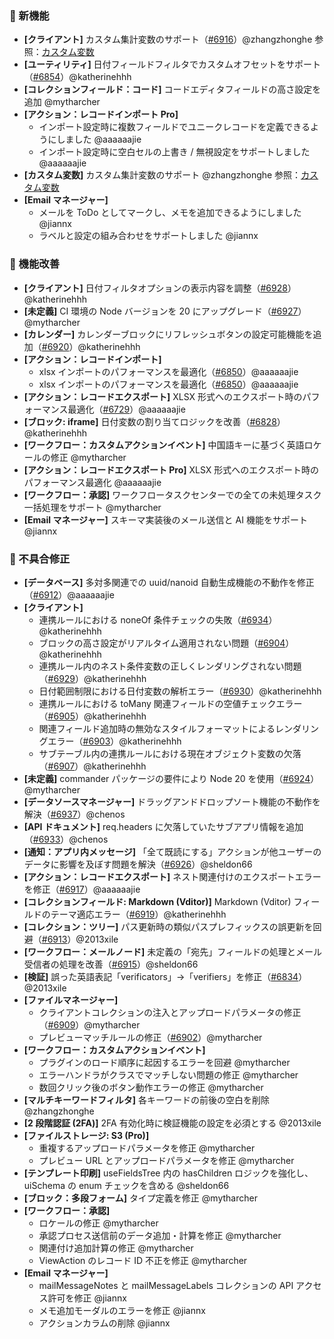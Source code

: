 ### 🎉 新機能

* **[クライアント]** カスタム集計変数のサポート（[#6916](https://github.com/nocobase/nocobase/pull/6916)）@zhangzhonghe
  参照：[カスタム変数](https://pr-383.docs-cn.nocobase.com/handbook/custom-variables)
* **[ユーティリティ]** 日付フィールドフィルタでカスタムオフセットをサポート（[#6854](https://github.com/nocobase/nocobase/pull/6854)）@katherinehhh
* **[コレクションフィールド：コード]** コードエディタフィールドの高さ設定を追加 @mytharcher
* **[アクション：レコードインポート Pro]**
  * インポート設定時に複数フィールドでユニークレコードを定義できるようにしました @aaaaaajie
  * インポート設定時に空白セルの上書き / 無視設定をサポートしました @aaaaaajie
* **[カスタム変数]** カスタム集計変数のサポート @zhangzhonghe
  参照：[カスタム変数](https://pr-383.docs-cn.nocobase.com/handbook/custom-variables)
* **[Email マネージャー]**
  * メールを ToDo としてマークし、メモを追加できるようにしました @jiannx
  * ラベルと設定の組み合わせをサポートしました @jiannx

### 🚀 機能改善

* **[クライアント]** 日付フィルタオプションの表示内容を調整（[#6928](https://github.com/nocobase/nocobase/pull/6928)）@katherinehhh
* **[未定義]** CI 環境の Node バージョンを 20 にアップグレード（[#6927](https://github.com/nocobase/nocobase/pull/6927)）@mytharcher
* **[カレンダー]** カレンダーブロックにリフレッシュボタンの設定可能機能を追加（[#6920](https://github.com/nocobase/nocobase/pull/6920)）@katherinehhh
* **[アクション：レコードインポート]**
  * xlsx インポートのパフォーマンスを最適化（[#6850](https://github.com/nocobase/nocobase/pull/6850)）@aaaaaajie
  * xlsx インポートのパフォーマンスを最適化（[#6850](https://github.com/nocobase/nocobase/pull/6850)）@aaaaaajie
* **[アクション：レコードエクスポート]** XLSX 形式へのエクスポート時のパフォーマンス最適化（[#6729](https://github.com/nocobase/nocobase/pull/6729)）@aaaaaajie
* **[ブロック: iframe]** 日付変数の割り当てロジックを改善（[#6828](https://github.com/nocobase/nocobase/pull/6828)）@katherinehhh
* **[ワークフロー：カスタムアクションイベント]** 中国語キーに基づく英語ロケールの修正 @mytharcher
* **[アクション：レコードエクスポート Pro]** XLSX 形式へのエクスポート時のパフォーマンス最適化 @aaaaaajie
* **[ワークフロー：承認]** ワークフロータスクセンターでの全ての未処理タスク一括処理をサポート @mytharcher
* **[Email マネージャー]** スキーマ実装後のメール送信と AI 機能をサポート @jiannx

### 🐛 不具合修正

* **[データベース]** 多対多関連での uuid/nanoid 自動生成機能の不動作を修正（[#6912](https://github.com/nocobase/nocobase/pull/6912)）@aaaaaajie
* **[クライアント]**
  * 連携ルールにおける noneOf 条件チェックの失敗（[#6934](https://github.com/nocobase/nocobase/pull/6934)）@katherinehhh
  * ブロックの高さ設定がリアルタイム適用されない問題（[#6904](https://github.com/nocobase/nocobase/pull/6904)）@katherinehhh
  * 連携ルール内のネスト条件変数の正しくレンダリングされない問題（[#6929](https://github.com/nocobase/nocobase/pull/6929)）@katherinehhh
  * 日付範囲制限における日付変数の解析エラー（[#6930](https://github.com/nocobase/nocobase/pull/6930)）@katherinehhh
  * 連携ルールにおける toMany 関連フィールドの空値チェックエラー（[#6905](https://github.com/nocobase/nocobase/pull/6905)）@katherinehhh
  * 関連フィールド追加時の無効なスタイルフォーマットによるレンダリングエラー（[#6903](https://github.com/nocobase/nocobase/pull/6903)）@katherinehhh
  * サブテーブル内の連携ルールにおける現在オブジェクト変数の欠落（[#6907](https://github.com/nocobase/nocobase/pull/6907)）@katherinehhh
* **[未定義]** commander パッケージの要件により Node 20 を使用（[#6924](https://github.com/nocobase/nocobase/pull/6924)）@mytharcher
* **[データソースマネージャー]** ドラッグアンドドロップソート機能の不動作を解決（[#6937](https://github.com/nocobase/nocobase/pull/6937)）@chenos
* **[API ドキュメント]** req.headers に欠落していたサブアプリ情報を追加（[#6933](https://github.com/nocobase/nocobase/pull/6933)）@chenos
* **[通知：アプリ内メッセージ]** 「全て既読にする」アクションが他ユーザーのデータに影響を及ぼす問題を解決（[#6926](https://github.com/nocobase/nocobase/pull/6926)）@sheldon66
* **[アクション：レコードエクスポート]** ネスト関連付けのエクスポートエラーを修正（[#6917](https://github.com/nocobase/nocobase/pull/6917)）@aaaaaajie
* **[コレクションフィールド: Markdown (Vditor)]** Markdown (Vditor) フィールドのテーマ適応エラー（[#6919](https://github.com/nocobase/nocobase/pull/6919)）@katherinehhh
* **[コレクション：ツリー]** パス更新時の類似パスプレフィックスの誤更新を回避（[#6913](https://github.com/nocobase/nocobase/pull/6913)）@2013xile
* **[ワークフロー：メールノード]** 未定義の「宛先」フィールドの処理とメール受信者の処理を改善（[#6915](https://github.com/nocobase/nocobase/pull/6915)）@sheldon66
* **[検証]** 誤った英語表記「verificators」→「verifiers」を修正（[#6834](https://github.com/nocobase/nocobase/pull/6834)）@2013xile
* **[ファイルマネージャー]**
  * クライアントコレクションの注入とアップロードパラメータの修正（[#6909](https://github.com/nocobase/nocobase/pull/6909)）@mytharcher
  * プレビューマッチルールの修正（[#6902](https://github.com/nocobase/nocobase/pull/6902)）@mytharcher
* **[ワークフロー：カスタムアクションイベント]**
  * プラグインのロード順序に起因するエラーを回避 @mytharcher
  * エラーハンドラがクラスでマッチしない問題の修正 @mytharcher
  * 数回クリック後のボタン動作エラーの修正 @mytharcher
* **[マルチキーワードフィルタ]** 各キーワードの前後の空白を削除 @zhangzhonghe
* **[2 段階認証 (2FA)]** 2FA 有効化時に検証機能の設定を必須とする @2013xile
* **[ファイルストレージ: S3 (Pro)]**
  * 重複するアップロードパラメータを修正 @mytharcher
  * プレビュー URL とアップロードパラメータを修正 @mytharcher
* **[テンプレート印刷]** useFieldsTree 内の hasChildren ロジックを強化し、uiSchema の enum チェックを含める @sheldon66
* **[ブロック：多段フォーム]** タイプ定義を修正 @mytharcher
* **[ワークフロー：承認]**
  * ロケールの修正 @mytharcher
  * 承認プロセス送信前のデータ追加・計算を修正 @mytharcher
  * 関連付け追加計算の修正 @mytharcher
  * ViewAction のレコード ID 不正を修正 @mytharcher
* **[Email マネージャー]**
  * mailMessageNotes と mailMessageLabels コレクションの API アクセス許可を修正 @jiannx
  * メモ追加モーダルのエラーを修正 @jiannx
  * アクションカラムの削除 @jiannx
